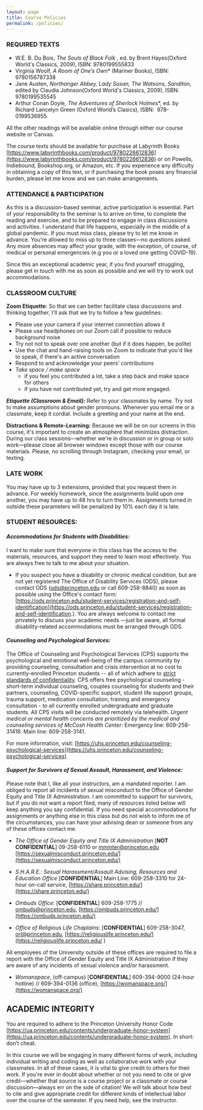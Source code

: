 ```yaml
---
layout: page
title: Course Policies
permalink: /policies/
---
```



### REQUIRED TEXTS ## 


+ W.E. B. Du Bois, *The Souls of Black Folk* , ed. by Brent Hayes(Oxford World's Classics, 2009), ISBN: 9780199555833
+ Virginia Woolf, *A Room of One’s Own** (Mariner Books), ISBN: 9780156787338 
+ Jane Austen, *Northanger Abbey, Lady Susan, The Watsons, Sanditon*, edited by Claudia Johnson(Oxford World's Classics, 2009), ISBN: 9780199535545
+ Arthur Conan Doyle, *The Adventures of Sherlock Holmes**, ed. by Richard Lancelyn Green (Oxford World’s Clasics), ISBN: ‎ 978-0199536955

All the other readings will be available online through either our course website or Canvas.

The course texts should be available for purchase at Labyrinth Books [https://www.labyrinthbooks.com/product/9780226612836](https://www.labyrinthbooks.com/product/9780226612836) or on Powells, Indiebound, Bookshop.org, or Amazon, etc. If you experience any difficulty in obtaining a copy of this text, or if purchasing the book poses any financial burden, please let me know and we can make arrangements.


### ATTENDANCE & PARTICIPATION

As this is a discussion-based seminar, active participation is essential.  Part of your responsibility to the seminar is to arrive on time, to complete the reading and exercise, and to be prepared to engage in class discussions and activities. I understand that life happens, especially in the middle of a global pandemic. If you must miss class, please try to let me know in advance. You're allowed to miss up to three classes––no questions asked. Any more absences may affect your grade, with the exception, of course, of medical or personal emergencies (e.g you or a loved one getting COVID-19). 

Since this an exceptional academic year, if you find yourself struggling, please get in touch with me as soon as possible and we will try to work out accommodations.


### CLASSROOM CULTURE

**Zoom Etiquette**: So that we can better facilitate class discussions and thinking together, I'll ask that we try to follow a few guidelines:

- Please use your camera if your internet connection allows it
- Please use headphones on our Zoom call if possible to reduce background noise
- Try not not to speak over one another (but if it does happen, be polite)
- Use the chat and hand-raising tools on Zoom to indicate that you'd like to speak, if there's an active conversation
- Respond to and acknowledge your peers’ contributions
- *Take space / make space*
	- if you feel you contributed a lot, take a step back and make space for others 
	- if you have not contributed yet, try and get more engaged.

***Etiquette (Classroom & Email):*** Refer to your classmates by name. Try not to make assumptions about gender pronouns. Whenever you email me or a classmate, keep it cordial. Include a greeting and your name at the end.

**Distractions & Remote-Learning:** Because we will be on our screens in this course, it's important to create an atmosphere that minimizes distraction. During our class sessions––whether we're in discussion or in group or solo work––please close all browser windows except those with our course materials. Please, no scrolling through Instagram, checking your email, or texting.

### LATE WORK
You may have up to 3 extensions, provided that you request them in advance. For weekly homework, since the assignments build upon one another, you may have up to 48 hrs to turn them in. Assignments turned in outside these parameters will be penalized by 10% each day it is late.


### STUDENT RESOURCES: 

#### ***Accommodations for Students with Disabilities***:

I want to make sure that everyone in this class has the access to the materials, resources, and support they need to learn most effectively. You are always free to talk to me about your situation. 

- If you suspect you have a disability or chronic medical condition, but are not yet registered The Office of Disability Services (ODS), please contact ODS (ods@princeton.edu or call 609-258-8840) as soon as possible using the Office's contact form: [https://ods.princeton.edu/student-services/registration-and-self-identification](https://ods.princeton.edu/student-services/registration-and-self-identification.). You are always welcome to contact me privately to discuss your academic needs –-just be aware, all formal disability-related accommodations must be arranged through ODS.

#### ***Counseling and Psychological Services:*** 
The Office of Counseling and Psychological Services (CPS) supports the psychological and emotional well-being of the campus community by providing counseling, consultation and crisis intervention at no cost to currently-enrolled Princeton students -- all of which adhere to [strict standards of confidentiality](https://uhs.princeton.edu/counseling-psychological-services/counseling/confidentiality-cps). CPS offers free psychological counseling - short-term individual counseling, couples counseling for students and their partners, counseling, COVID-specific support, student life support groups, trauma support, medication consultation, training and emergency consultation - to all currently enrolled undergraduate and graduate students. All CPS visits will be conducted remotely via telehealth. *Urgent medical or mental health concerns are prioritized by the medical and counseling services of McCosh Health Center*: Emergency line: 609-258-31418. Main line: 609-258-3141.

For more information, visit: [https://uhs.princeton.edu/counseling-psychological-services](https://uhs.princeton.edu/counseling-psychological-services)

#### ***Support for Survivors of Sexual Assault, Harassment, and Violence:***  
Please note that I, like all your instructors, am a mandated reporter. I am obliged to report all incidents of sexual misconduct to the Office of Gender Equity and Title IX Administration. I am committed to support for  survivors, but if you do not want a report filed, many of resources listed below will keep  anything you say confidential. If you need special accommodations for assignments or  anything else in this class but do not wish to inform me of the circumstances, you can have your advising dean or someone from any of these offices contact me. 

- *The Office of Gender Equity and Title IX Administration* [**NOT CONFIDENTIAL**] 09-258-6110 or mminter@princeton.edu [https://sexualmisconduct.princeton.edu/](https://sexualmisconduct.princeton.edu/)

- *S.H.A.R.E.: Sexual Harassment/Assault Advising, Resources and Education Office*  [**CONFIDENTIAL**] Main Line: 609-258-3310 for 24-hour on-call service, [https://share.princeton.edu/](https://share.princeton.edu/) 

- *Ombuds Office:* [**CONFIDENTIAL**] 609-258-1775 // ombuds@princeton.edu, [https://ombuds.princeton.edu/](https://ombuds.princeton.edu/)

- *Office of Religious Life Chaplains*: [**CONFIDENTIAL**] 609-258-3047, orl@princeton.edu, [https://religiouslife.princeton.edu/](https://religiouslife.princeton.edu/ ) 

All employees of the University outside of these offices are required to file a report with the Office of Gender Equity and Title IX Administration if they are aware of any incidents of sexual violence and/or harassment. 

- *Womanspace*, (off-campus) [**CONFIDENTIAL**]  609-394-9000 (24-hour hotline) // 609-394-0136 (office), [https://womanspace.org/](https://womanspace.org/) 

## ACADEMIC INTEGRITY

You are required to adhere to the Princeton University Honor Code [https://ua.princeton.edu/contents/undergraduate-honor-system](https://ua.princeton.edu/contents/undergraduate-honor-system). In short: don’t cheat. 

In this course we will be engaging in many different forms of work, including individual writing and coding as well as collaborative work with your classmates. In all of these cases, it is vital to give credit to others for their work. If you're ever in doubt about whether or not you need to cite or give credit––whether that source is a course project or a classmate or course discussion––always err on the side of citation! We will talk about how best to cite and give appropriate credit for different kinds of intellectual labor over the course of the semester.  If you need help, see the instructor.
